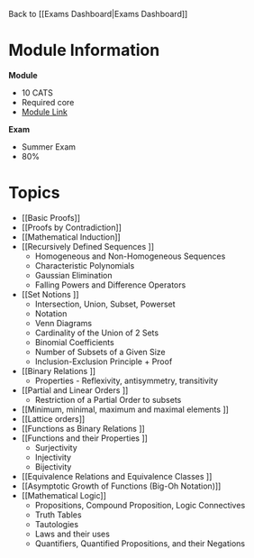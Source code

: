 Back to [[Exams Dashboard|Exams Dashboard]]
# Module Information
**Module**
- 10 CATS
- Required core
- [Module Link](https://warwick.ac.uk/fac/sci/dcs/teaching/material/cs146/)

**Exam**
- Summer Exam
- 80%
# Topics 

- [[Basic Proofs]]
- [[Proofs by Contradiction]] 
- [[Mathematical Induction]]
- [[Recursively Defined Sequences ]]
	- Homogeneous and Non-Homogeneous Sequences 
	- Characteristic Polynomials 
	- Gaussian Elimination 
	- Falling Powers and Difference Operators
- [[Set Notions ]]
	- Intersection, Union, Subset, Powerset
	- Notation
	- Venn Diagrams 
	- Cardinality of the Union of 2 Sets 
	- Binomial Coefficients
	- Number of Subsets of a Given Size 
	- Inclusion-Exclusion Principle + Proof
- [[Binary Relations ]]
	- Properties - Reflexivity, antisymmetry, transitivity 
-  [[Partial and Linear Orders ]]
	- Restriction of a Partial Order to subsets 
- [[Minimum, minimal, maximum and maximal elements ]]
- [[Lattice orders]] 
- [[Functions as Binary Relations ]]
- [[Functions and their Properties ]]
	- Surjectivity 
	- Injectivity 
	- Bijectivity 
- [[Equivalence Relations and Equivalence Classes ]]
- [[Asymptotic Growth of Functions (Big-Oh Notation)]]
- [[Mathematical Logic]]
	- Propositions, Compound Proposition, Logic Connectives
	- Truth Tables 
	- Tautologies 
	- Laws and their uses 
	- Quantifiers, Quantified Propositions, and their Negations 